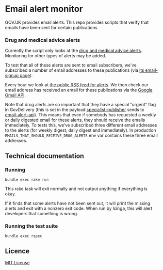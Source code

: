 # Email alert monitor

GOV.UK provides email alerts. This repo provides scripts that verify that emails have been sent for certain publications.

### Drug and medical advice alerts

Currently the script only looks at the [drug and medical advice alerts](https://www.gov.uk/drug-device-alerts). Monitoring for other types of alerts may be added.

To test that all of these alerts are sent to email subscribers, we've subscribed a number of email addresses to these publications (via [its email-signup page](https://www.gov.uk/drug-device-alerts/email-signup)).

Every hour we look at [the public RSS feed for alerts](https://www.gov.uk/drug-device-alerts.atom). We then check our email address has received an email for these publications via the [Google Gmail API](https://developers.google.com/gmail/api/).

Note that drug alerts are so important that they have a special "urgent" flag in GovDelivery (this is set in the payload [specialist-publisher](https://github.com/alphagov/specialist-publisher) sends to
[email-alert-api](https://github.com/alphagov/email-alert-api)). This means that even if somebody has requested a weekly or daily digested email for these alerts, they should receive the emails immediately. To tests this, we've subscribed three different email addresses to the alerts (for weekly digest, daily digest and immediately). In production `EMAILS_THAT_SHOULD_RECEIVE_DRUG_ALERTS` env var contains these three email addresses.

## Technical documentation

### Running

`bundle exec rake run`

This rake task will exit normally and not output anything if everything is okay.

If it finds that some alerts have not been sent out, it will print the missing alerts and exit with a nonzero exit code. When run by Icinga, this will alert developers that something is wrong.

### Running the test suite

`bundle exec rspec`

## Licence

[MIT License](LICENCE.txt)
